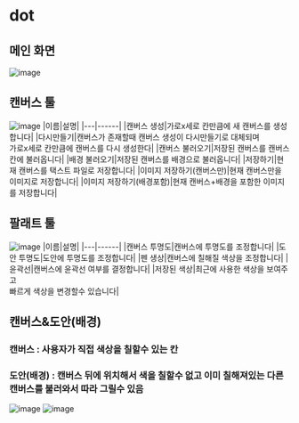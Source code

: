 # dot
## 메인 화면
![image](https://user-images.githubusercontent.com/32871806/124957818-733a3000-e054-11eb-80c1-9573c0aa20be.png)
## 캔버스 툴
![image](https://user-images.githubusercontent.com/32871806/124957840-77fee400-e054-11eb-8a77-f2b920471e45.png)
|이름|설명|
|---|------|
|캔버스 생성|가로x세로 칸만큼에 새 캔버스를 생성 합니다|
|다시만들기|캔버스가 존재할때 캔버스 생성이 다시만들기로 대체되며<br>가로x세로 칸만큼에 캔버스를 다시 생성한다|
|캔버스 불러오기|저장된 캔버스를 캔버스 칸에 불러옵니다|
|배경 불러오기|저장된 캔버스를 배경으로 불러옵니다|
|저장하기|현재 캔버스를 택스트 파일로 저장합니다|
|이미지 저장하기(캔버스만)|현재 캔버스만을 이미지로 저장합니다|
|이미지 저장하기(배경포함)|현재 캔버스+배경을 포함한 이미지를 저장합니다|
## 팔래트 툴
![image](https://user-images.githubusercontent.com/32871806/124957855-7df4c500-e054-11eb-9f94-134c3aa4eeca.png)
|이름|설명|
|---|------|
|캔버스 투명도|캔버스에 투명도를 조정합니다|
|도안 투명도|도안에 투명도를 조정합니다|
|펜 생상|캔버스에 칠해질 색상을 조정합니다|
|윤곽선|캔버스에 윤곽선 여부를 결정합니다|
|저장된 색상|최근에 사용한 색상을 보여주고 <br> 빠르게 색상을 변경할수 있습니다|
## 캔버스&도안(배경)
### 캔버스 : 사용자가 직접 색상을 칠할수 있는 칸
### 도안(배경) : 캔버스 뒤에 위치해서 색을 칠할수 없고 이미 칠해져있는 다른 캔버스를 불러와서 따라 그릴수 있음
![image](https://user-images.githubusercontent.com/32871806/124957953-982ea300-e054-11eb-97fb-ef92a180b87b.png)
![image](https://user-images.githubusercontent.com/32871806/124958159-cd3af580-e054-11eb-8d49-2479c598c89c.png)



